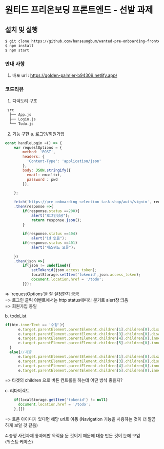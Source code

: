 # 원티드 프리온보딩 프론트엔드 - 선발 과제

## 설치 및 실행

```zsh
$ git clone https://github.com/hanseungbum/wanted-pre-onboarding-frontend.git
$ npm install
$ npm start
```


### 안내 사항
  1. 배포 url : https://golden-palmier-b94309.netlify.app/

### 코드리뷰
1. 디렉토리 구조
```bash
 src
  ├── App.js
  ├── Login.js
  └── Todo.js

``` 
2. 기능 구현
  a. 로그인/회원가입
  ``` javascript
  const handleLogin =() => {
      var requestOptions = {
          method: 'POST',
          headers: {
            'Content-Type': 'application/json'
          },
          body: JSON.stringify({
            email: emailtxt,
            password : pwd
          }),
          
      };

      fetch('https://pre-onboarding-selection-task.shop/auth/signin', requestOptions)
      .then(response =>{
          if(response.status ==200){
              alert("로그인성공");
              return response.json();
          }
              
          if(response.status ==404)
              alert("id 없음");
          if(response.status ==401)
              alert("패스워드 오류");
          
      })
      .then(json =>{
          if(json != undefined){
              setTokenid(json.access_token);
              localStorage.setItem('tokenid',json.access_token);
              document.location.href = '/todo';
          }});
  ```
  => 'requestOptions'을 잘 설정한지 궁금   
  => 로그인 클릭 이벤트에서는 http status에따라 분기로 alert창 띄움   
  => 회원가입 동일   
 
  b. todoList   
  ``` javascript
  if(btn.innerText == '수정'){
        e.target.parentElement.parentElement.children[1].children[0].disabled = false;
        e.target.parentElement.parentElement.children[3].children[0].disabled = false;
        e.target.parentElement.parentElement.children[4].children[0].innerText = '제출';
        e.target.parentElement.parentElement.children[5].children[0].innerText = '취소';
    }
    else{//제출
        e.target.parentElement.parentElement.children[1].children[0].disabled = true;
        e.target.parentElement.parentElement.children[3].children[0].disabled = true;
        e.target.parentElement.parentElement.children[4].children[0].innerText = '수정';
        e.target.parentElement.parentElement.children[5].children[0].innerText = '삭제';
  ```
  => 타겟의 children 으로 버튼 컨트롤을 하는데 어떤 방식 좋을지?   

  c. 리다이렉트   
  ``` javascript
      if(localStorage.getItem('tokenid') != null) 
        document.location.href = '/todo';
      },[])
  ```
  => 토큰 아이디가 있다면 해당 url로 이동 (Navigation 기능을 사용하는 것이 더 깔끔하게 보일 것 같음)   
   
4.총평
 사전과제 통과에만 목적을 둔 것이기 때문에 대충 만든 것이 눈에 보임   
 (~~워스트 케이스~~)


